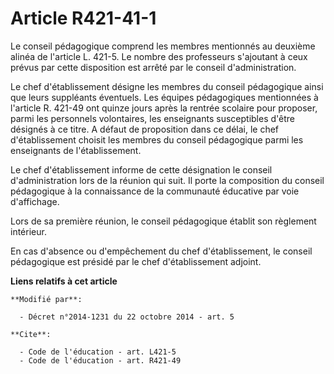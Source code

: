 # Article R421-41-1

Le conseil pédagogique comprend les membres mentionnés au deuxième alinéa de l'article L. 421-5. Le nombre des professeurs
s'ajoutant à ceux prévus par cette disposition est arrêté par le conseil d'administration. 

Le chef d'établissement désigne les membres du conseil pédagogique ainsi que leurs suppléants éventuels. Les équipes
pédagogiques mentionnées à l'article R. 421-49 ont quinze jours après la rentrée scolaire pour proposer, parmi les personnels
volontaires, les enseignants susceptibles d'être désignés à ce titre. A défaut de proposition dans ce délai, le chef
d'établissement choisit les membres du conseil pédagogique parmi les enseignants de l'établissement. 

Le chef d'établissement informe de cette désignation le conseil d'administration lors de la réunion qui suit. Il porte la
composition du conseil pédagogique à la connaissance de la communauté éducative par voie d'affichage. 

Lors de sa première réunion, le conseil pédagogique établit son règlement intérieur. 

En cas d'absence ou d'empêchement du chef d'établissement, le conseil pédagogique est présidé par le chef d'établissement
adjoint.

**Liens relatifs à cet article**

	**Modifié par**:

	  - Décret n°2014-1231 du 22 octobre 2014 - art. 5

	**Cite**:

	  - Code de l'éducation - art. L421-5
	  - Code de l'éducation - art. R421-49
